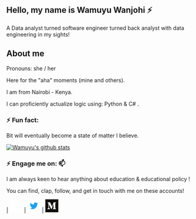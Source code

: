 

## Hello, my name is Wamuyu Wanjohi ⚡

A Data analyst turned software engineer turned back analyst with data engineering in my sights!


## About me

Pronouns: she / her

Here for the "aha" moments (mine and others).

I am from Nairobi - Kenya.

I can proficiently actualize logic using:  Python & C# .


### ⚡ Fun fact: 
Bit will eventually become a state of matter I believe.




[![Wamuyu's github stats](https://github-readme-stats.vercel.app/api?username=WanjohiWanjohi)](https://github.com/WanjohiWanjohi/github-readme-stats)
 
 
### ⚡ Engage me on:  📫
I am always keen to hear anything about education & educational policy !

You can find, clap, follow, and get in touch with me on these accounts!

| [<img src="https://raw.githubusercontent.com/Delta456/Delta456/master/img/github.png" alt="github logo" width="34">](https://github.com/WanjohiWanjohi) |
[<img src="https://raw.githubusercontent.com/Delta456/Delta456/master/img/twitter.png" alt="twitter logo" width="34">](https://twitter.com/wanjohi_muyu) |
[<img src="https://raw.githubusercontent.com/WanjohiWanjohi/WanjohiWanjohi/master/img/medium.png" alt="medium logo" width="34">](https://medium.com/@wamuyuwanjohi97) 




